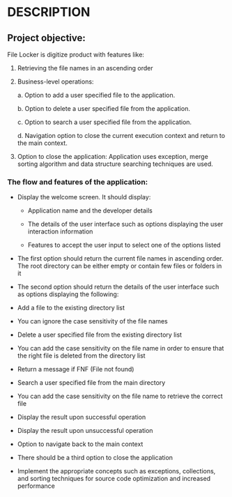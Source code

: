 # DESCRIPTION

## Project objective: 

 File Locker is digitize product with features like: 

1. Retrieving the file names in an ascending order 
2. Business-level operations: 

    a. Option to add a user specified file to the application.

    b. Option to delete a user specified file from the application.

    c. Option to search a user specified file from the application.

    d. Navigation option to close the current execution context and return to the main 
context.

3. Option to close the application: Application uses exception, merge sorting algorithm and data structure searching techniques are used. 
 



### The flow and features of the application:

 * Display the welcome screen. It should display:

    * Application name and the developer details 

    * The details of the user interface such as options displaying the user interaction information 
   
    * Features to accept the user input to select one of the options listed 

 * The first option should return the current file names in ascending order. The root directory can be either empty or contain few files or folders in it

  * The second option should return the details of the user interface such as options displaying the following:

 * Add a file to the existing directory list

 * You can ignore the case sensitivity of the file names 

 * Delete a user specified file from the existing directory list

 * You can add the case sensitivity on the file name in order to ensure that the right file is deleted from the directory list

 * Return a message if FNF (File not found)

 * Search a user specified file from the main directory

 * You can add the case sensitivity on the file name to retrieve the correct file

 * Display the result upon successful operation

 * Display the result upon unsuccessful operation

 * Option to navigate back to the main context

 * There should be a third option to close the application

 * Implement the appropriate concepts such as exceptions, collections, and sorting techniques for source code optimization and increased performance 
